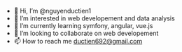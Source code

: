 - 👋 Hi, I’m @nguyenductien1
- 👀 I’m interested in web developement and data analysis
- 🌱 I’m currently learning symfony, angular, vue.js
- 💞️ I’m looking to collaborate on web developement
- 📫 How to reach me ductien692@gmail.com

<!---
nguyenductien1/nguyenductien1 is a ✨ special ✨ repository because its `README.md` (this file) appears on your GitHub profile.
You can click the Preview link to take a look at your changes.
--->
